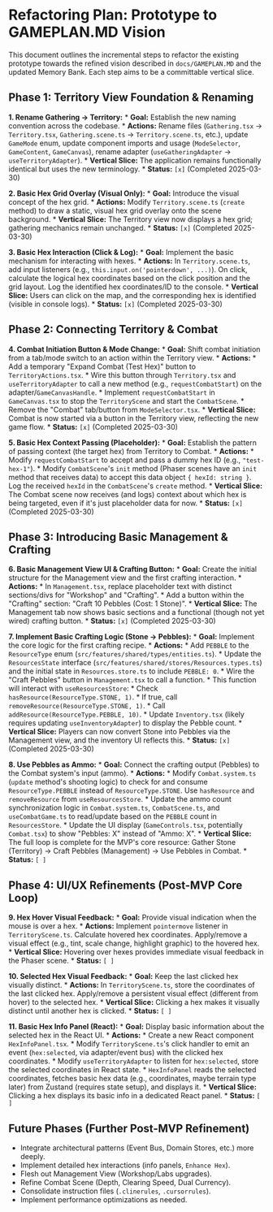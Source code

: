 # Refactoring Plan: Prototype to GAMEPLAN.MD Vision

This document outlines the incremental steps to refactor the existing prototype towards the refined vision described in `docs/GAMEPLAN.MD` and the updated Memory Bank. Each step aims to be a committable vertical slice.

## Phase 1: Territory View Foundation & Renaming

**1. Rename Gathering -> Territory:**
    *   **Goal:** Establish the new naming convention across the codebase.
    *   **Actions:** Rename files (`Gathering.tsx` -> `Territory.tsx`, `Gathering.scene.ts` -> `Territory.scene.ts`, etc.), update `GameMode` enum, update component imports and usage (`ModeSelector`, `GameContent`, `GameCanvas`), rename adapter (`useGatheringAdapter` -> `useTerritoryAdapter`).
    *   **Vertical Slice:** The application remains functionally identical but uses the new terminology.
    *   **Status:** `[x]` (Completed 2025-03-30)

**2. Basic Hex Grid Overlay (Visual Only):**
    *   **Goal:** Introduce the visual concept of the hex grid.
    *   **Actions:** Modify `Territory.scene.ts` (`create` method) to draw a static, visual hex grid overlay onto the scene background.
    *   **Vertical Slice:** The Territory view now displays a hex grid; gathering mechanics remain unchanged.
    *   **Status:** `[x]` (Completed 2025-03-30)

**3. Basic Hex Interaction (Click & Log):**
    *   **Goal:** Implement the basic mechanism for interacting with hexes.
    *   **Actions:** In `Territory.scene.ts`, add input listeners (e.g., `this.input.on('pointerdown', ...)`). On click, calculate the logical hex coordinates based on the click position and the grid layout. Log the identified hex coordinates/ID to the console.
    *   **Vertical Slice:** Users can click on the map, and the corresponding hex is identified (visible in console logs).
    *   **Status:** `[x]` (Completed 2025-03-30)

## Phase 2: Connecting Territory & Combat

**4. Combat Initiation Button & Mode Change:**
    *   **Goal:** Shift combat initiation from a tab/mode switch to an action within the Territory view.
    *   **Actions:**
        *   Add a temporary "Expand Combat (Test Hex)" button to `TerritoryActions.tsx`.
        *   Wire this button through `Territory.tsx` and `useTerritoryAdapter` to call a new method (e.g., `requestCombatStart`) on the adapter/`GameCanvasHandle`.
        *   Implement `requestCombatStart` in `GameCanvas.tsx` to stop the `TerritoryScene` and start the `CombatScene`.
        *   Remove the "Combat" tab/button from `ModeSelector.tsx`.
    *   **Vertical Slice:** Combat is now started via a button in the Territory view, reflecting the new game flow.
    *   **Status:** `[x]` (Completed 2025-03-30)

**5. Basic Hex Context Passing (Placeholder):**
    *   **Goal:** Establish the pattern of passing context (the target hex) from Territory to Combat.
    *   **Actions:**
        *   Modify `requestCombatStart` to accept and pass a dummy hex ID (e.g., `"test-hex-1"`).
        *   Modify `CombatScene`'s `init` method (Phaser scenes have an `init` method that receives data) to accept this data object `{ hexId: string }`. Log the received `hexId` in the `CombatScene`'s `create` method.
    *   **Vertical Slice:** The Combat scene now receives (and logs) context about which hex is being targeted, even if it's just placeholder data for now.
    *   **Status:** `[x]` (Completed 2025-03-30)

## Phase 3: Introducing Basic Management & Crafting

**6. Basic Management View UI & Crafting Button:**
    *   **Goal:** Create the initial structure for the Management view and the first crafting interaction.
    *   **Actions:**
        *   In `Management.tsx`, replace placeholder text with distinct sections/divs for "Workshop" and "Crafting".
        *   Add a button within the "Crafting" section: "Craft 10 Pebbles (Cost: 1 Stone)".
    *   **Vertical Slice:** The Management tab now shows basic sections and a functional (though not yet wired) crafting button.
    *   **Status:** `[x]` (Completed 2025-03-30)

**7. Implement Basic Crafting Logic (Stone -> Pebbles):**
    *   **Goal:** Implement the core logic for the first crafting recipe.
    *   **Actions:**
        *   Add `PEBBLE` to the `ResourceType` enum (`src/features/shared/types/entities.ts`).
        *   Update the `ResourcesState` interface (`src/features/shared/stores/Resources.types.ts`) and the initial state in `Resources.store.ts` to include `PEBBLE: 0`.
        *   Wire the "Craft Pebbles" button in `Management.tsx` to call a function.
        *   This function will interact with `useResourcesStore`:
            *   Check `hasResource(ResourceType.STONE, 1)`.
            *   If true, call `removeResource(ResourceType.STONE, 1)`.
            *   Call `addResource(ResourceType.PEBBLE, 10)`.
        *   Update `Inventory.tsx` (likely requires updating `useInventoryAdapter`) to display the Pebble count.
    *   **Vertical Slice:** Players can now convert Stone into Pebbles via the Management view, and the inventory UI reflects this.
    *   **Status:** `[x]` (Completed 2025-03-30)

**8. Use Pebbles as Ammo:**
    *   **Goal:** Connect the crafting output (Pebbles) to the Combat system's input (ammo).
    *   **Actions:**
        *   Modify `Combat.system.ts` (`update` method's shooting logic) to check for and consume `ResourceType.PEBBLE` instead of `ResourceType.STONE`. Use `hasResource` and `removeResource` from `useResourcesStore`.
        *   Update the ammo count synchronization logic in `Combat.system.ts`, `CombatScene.ts`, and `useCombatGame.ts` to read/update based on the `PEBBLE` count in `ResourcesStore`.
        *   Update the UI display (`GameControls.tsx`, potentially `Combat.tsx`) to show "Pebbles: X" instead of "Ammo: X".
    *   **Vertical Slice:** The full loop is complete for the MVP's core resource: Gather Stone (Territory) -> Craft Pebbles (Management) -> Use Pebbles in Combat.
    *   **Status:** `[ ]`

## Phase 4: UI/UX Refinements (Post-MVP Core Loop)

**9. Hex Hover Visual Feedback:**
    *   **Goal:** Provide visual indication when the mouse is over a hex.
    *   **Actions:** Implement `pointermove` listener in `TerritoryScene.ts`. Calculate hovered hex coordinates. Apply/remove a visual effect (e.g., tint, scale change, highlight graphic) to the hovered hex.
    *   **Vertical Slice:** Hovering over hexes provides immediate visual feedback in the Phaser scene.
    *   **Status:** `[ ]`

**10. Selected Hex Visual Feedback:**
    *   **Goal:** Keep the last clicked hex visually distinct.
    *   **Actions:** In `TerritoryScene.ts`, store the coordinates of the last clicked hex. Apply/remove a persistent visual effect (different from hover) to the selected hex.
    *   **Vertical Slice:** Clicking a hex makes it visually distinct until another hex is clicked.
    *   **Status:** `[ ]`

**11. Basic Hex Info Panel (React):**
    *   **Goal:** Display basic information about the selected hex in the React UI.
    *   **Actions:**
        *   Create a new React component `HexInfoPanel.tsx`.
        *   Modify `TerritoryScene.ts`'s click handler to emit an event (`hex:selected`, via adapter/event bus) with the clicked hex coordinates.
        *   Modify `useTerritoryAdapter` to listen for `hex:selected`, store the selected coordinates in React state.
        *   `HexInfoPanel` reads the selected coordinates, fetches basic hex data (e.g., coordinates, maybe terrain type later) from Zustand (requires state setup), and displays it.
    *   **Vertical Slice:** Clicking a hex displays its basic info in a dedicated React panel.
    *   **Status:** `[ ]`

## Future Phases (Further Post-MVP Refinement)

*   Integrate architectural patterns (Event Bus, Domain Stores, etc.) more deeply.
*   Implement detailed hex interactions (info panels, `Enhance Hex`).
*   Flesh out Management View (Workshop/Labs upgrades).
*   Refine Combat Scene (Depth, Clearing Speed, Dual Currency).
*   Consolidate instruction files (`.clinerules`, `.cursorrules`).
*   Implement performance optimizations as needed.
